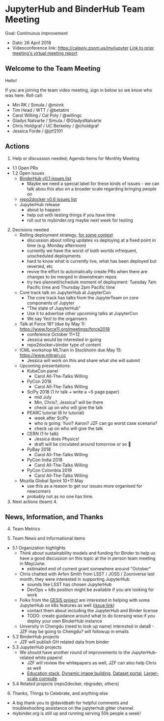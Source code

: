 # JupyterHub and BinderHub Team Meeting

Goal: Continuous improvement

- Date: 26 April 2018
- Videoconference link: https://calpoly.zoom.us/my/jupyter
[Link to prior meeting's virtual meeting report](https://hackmd.io/YgXlSTFpTu-qlkW_GGmHAA#)

## Welcome to the Team Meeting

Hello!

If you are joining the team video meeting, sign in below so we know who was here. Roll call:

* Min RK / Simula / @minrk
* Tim Head / WTT / @betatim
* Carol Willing / Cal Poly / @willingc
* Gladys Nalvarte / Simula / @GladysNalvarte
* Chris Holdgraf / UC Berkeley / @choldgraf
* Jessica Forde / @jzf2101

## Actions

1. Help or discussion needed; Agenda Items for Monthly Meeting
- 1.1 Open PRs
- 1.2 Open issues
    - [BinderHub v0.1 issues list](https://github.com/jupyterhub/binderhub/milestone/1)
        - Maybe we need a special label for these kinds of issues - we can talk abou this also on a broader scale regarding bringing people on 
    - [repo2docker v0.6 issues list](https://github.com/jupyter/repo2docker/issues?q=is%3Aopen+is%3Aissue+milestone%3A0.6)
    - JupyterHub release
        - about to happen
        - help out with testing things if you have time
        - roll out to mybinder.org maybe next week for testing

2. Decisions needed
    - Rolling deployment strategy, [for some context](https://github.com/jupyterhub/mybinder.org-deploy/pull/573/files)
        - discussion about rolling updates vs deploying at a fixed point in time (e.g. Monday afternoon)
        - currently we have the worst of both worlds infrequent, unscheduled deployments
        - hard to know what is currently live, what has been deployed but reverted, etc
        - revive the effort to automatically create PRs when there are changes to be merged in downstream repos
        - try two planned/schedule moment of deployment: Tuesday 7am Pacific time and Thursday 2pm Pacific time
    - Core track talk on JupyterHub at JupyterCon
        - The core track has talks from the JupyterTeam on core components of Jupyter
        - "The state of JupyterHub"
        - Use it to advertise other upcoming talks at JupyterCon
        - We say Yes! to the organisers
    - Talk at Force 18? (due by May 1): https://www.force11.org/meetings/force2018
        - conference October 11+12
        - Jessica would be interested in going
        - repo2docker+binder type of content
    - ICML workshop MLTrain in Stockholm due May 15: https://www.mltrain.cc
        - Jessica will work on this and share what she will submit
    - Upcoming presentations:
        - KubeCon panel
            - Carol All-The-Talks Willing
        - PyCon 2018
            - Carol All-The-Talks Willing
        - SciPy 2018 (1 hr talk + write a ~5 page paper)
            - mid July
            - Min, Chris?, Jessica? will be there
            - check up on who will give the talk
        - PEARC tutorial (6 hr tutorial)
            - week after SciPy
            - who is going: Yuvi? Aaron? JZF can go worst case scenario?
            - check up on who will give the talk
        - CERN (1 hr talk)
            - Jessica does Physics!
            - draft will be circulated around tomorrow or so 🎉
        - PyBay 2018
            - Carol All-The-Talks Willing
        - PyCon India 2018
            - Carol All-The-Talks Willing
        - PyCon Colombia 2019
            - Carol All-The-Talks Willing
    - Mozilla Global Sprint 10+11 May
        - use this as a reason to get our issues more organised for newcomers
        - probably not as no one has time.
3. Next actions (team)
        4. 


## News, Information, and Thanks

4. Team Metrics

5. Team News and Informational items
- 5.1 Organization highlights
    - Think about sustainability models and funding for Binder to help us have a good discussion on this topic at the in person team meeting in May/June.
        - estimated end of current grant somewhere around "October"
    - Chris chatted with Arfon Smith from LSST / JOSS / Zooniverse last month, they were interested in supporting JupyterHub
        - sounds like LSST has chosen JupyterHub
        - DevOps + k8s position might be available if you are looking for work
    - Folks from the [GESIS project](https://github.com/gesiscss/orc) are interested in helping with some JupyterHub on k8s features as well ([issue link](https://github.com/jupyterhub/jupyterhub/issues/1824))
        - contact them about including the JupyterHub and Binder license
        - TODO: create guidance around what to do licensing wise if you deploy your own BinderHub instance
    - Unversity in Chengdu (need to look up name) interested in data8 - JZF may be going to Chengdu? will followup in emails 
- 5.2 BinderHub projects
    - JZF will publish GH related data from binder
- 5.3 JupyterHub projects
    - We should have another round of improvements to the JupyterHub-related white papers!
        - JZF will review the whitepapers as well, JZF can also help Chris as well
        - [Education stack](https://drive.google.com/open?id=1-4rcy7GVcb-Qjq_fvRu7Z5i5RxHPiGJtGaDkZxnolds), [Dynamic image building](https://drive.google.com/open?id=1Nh4ls_H-rCQgDyBH5JTpKPa4peDetnPivgEb0x1Dah0), [Dataset portal](https://drive.google.com/open?id=1pbOYtMW97IEdH01S0AWDZqWENkBRRYHTFsJr_-ErX1Q), [Larger-scale compute](https://drive.google.com/open?id=11DSkn2owYbcvOoxm_4zs5H9CYFoInA1OrBunCMuVhNk)
- 5.4 Related projects (repo2docker, nbgrader, others)

6. Thanks, Things to Celebrate, and anything else
- A big thank you to @davidbath for helpful comments and troubleshooting assistance on the jupyterhub gitter channel.
- mybinder.org is still up and running serving 50k people a week!